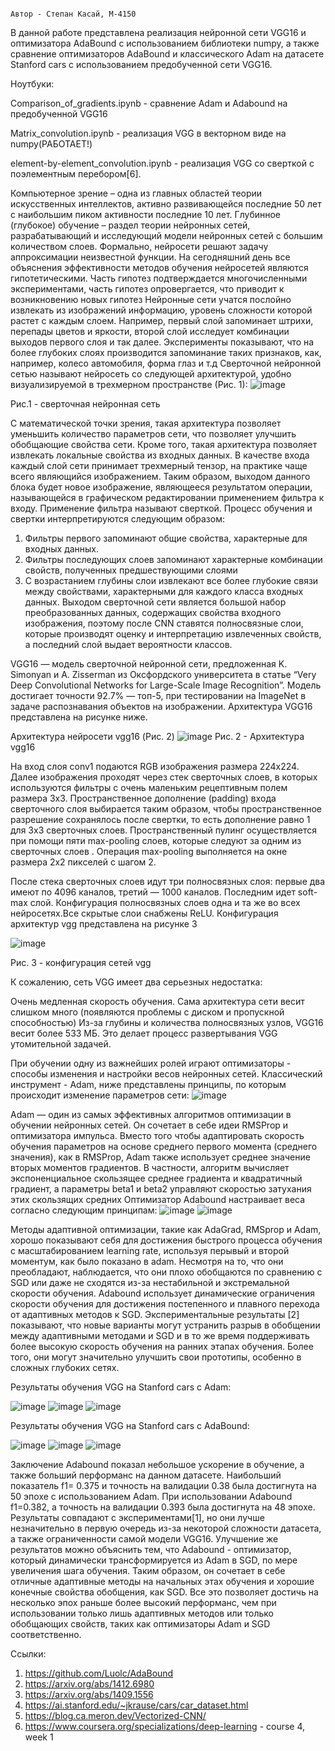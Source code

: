                                                                                                                   Автор - Степан Касай, М-4150
В данной работе представлена реализация нейронной сети VGG16 и оптимизатора AdaBound с использованием библиотеки numpy, а также сравнение оптимизаторов AdaBound и классического Adam на датасете Stanford cars с использованием предобученной сети VGG16. 

Ноутбуки:

Comparison_of_gradients.ipynb - сравнение Adam и Adabound на предобученной VGG16

Matrix_convolution.ipynb - реализация VGG в векторном виде на numpy(РАБОТАЕТ!)

element-by-element_convolution.ipynb  - реализация VGG со сверткой с поэлементным перебором[6].

Компьютерное зрение – одна из главных областей теории искусственных интеллектов, активно
развивающейся последние 50 лет с наибольшим пиком активности последние 10 лет.
Глубинное (глубокое) обучение – раздел теории нейронных сетей, разрабатывающий и исследующий
модели нейронных сетей с большим количеством слоев.
Формально, нейросети решают задачу аппроксимации неизвестной функции. На сегодняшний день все
объяснения эффективности методов обучения нейросетей являются гипотетическими. Часть гипотез
подтверждается многочисленными экспериментами, часть гипотез опровергается, что приводит к
возникновению новых гипотез
Нейронные сети учатся послойно извлекать из изображений информацию, уровень сложности
которой растет с каждым слоем. Например, первый слой запоминает штрихи, перепады цветов и яркости,
второй слой исследует комбинации выходов первого слоя и так далее. Эксперименты показывают, что на
более глубоких слоях производится запоминание таких признаков, как, например, колесо автомобиля, форма
глаз и т.д
Сверточной нейронной сетью называют нейросеть со следующей архитектурой, удобно
визуализируемой в трехмерном пространстве (Рис. 1):
![image](https://user-images.githubusercontent.com/58371161/203812542-82bbb35e-b04a-4e35-b377-a42f507cff95.png)

Рис.1 - сверточная нейронная сеть

С математической точки зрения, такая архитектура позволяет уменьшить количество параметров сети,
что позволяет улучшить обобщающие свойства сети. Кроме того, такая архитектура позволяет извлекать
локальные свойства из входных данных.
В качестве входа каждый слой сети принимает трехмерный тензор, на практике чаще всего
являющийся изображением. Таким образом, выходом данного блока будет новое изображение, являющееся
результатом операции, называющейся в графическом редактировании применением фильтра к входу.
Применение фильтра называют сверткой.
Процесс обучения и свертки интерпретируются следующим образом:
1. Фильтры первого запоминают общие свойства, характерные для входных данных.
2. Фильтры последующих слоев запоминают характерные комбинации свойств, полученных
предшествующими слоями
3. С возрастанием глубины слои извлекают все более глубокие связи между свойствами,
характерными для каждого класса входных данных. 
Выходом сверточной сети является большой набор преобразованных данных, содержащих свойства
входного изображения, поэтому после CNN ставятся полносвязные слои, которые производят оценку и интерпретацию извлеченных
свойств, а последний слой выдает вероятности классов.

VGG16 — модель сверточной нейронной сети, предложенная K. Simonyan и A. Zisserman из Оксфордского университета в статье “Very Deep Convolutional Networks for Large-Scale Image Recognition”. Модель достигает точности 92.7% — топ-5, при тестировании на ImageNet в задаче распознавания объектов на изображении.
Архитектура VGG16 представлена на рисунке ниже.

Архитектура нейросети vgg16 (Рис. 2)
![image](https://user-images.githubusercontent.com/58371161/205052117-76b502ce-c2b2-400c-a055-ce1a6a84a656.png)
                                                                    Рис. 2 - Архитектура vgg16

На вход слоя conv1 подаются RGB изображения размера 224х224. Далее изображения проходят через стек сверточных слоев, в которых используются фильтры с очень маленьким рецептивным полем размера 3х3.
Пространственное дополнение (padding) входа сверточного слоя выбирается таким образом, чтобы пространственное разрешение сохранялось после свертки, то есть дополнение равно 1 для 3х3 сверточных слоев. Пространственный пулинг осуществляется при помощи пяти max-pooling слоев, которые следуют за одним из сверточных слоев . Операция max-pooling выполняется на окне размера 2х2 пикселей с шагом 2.

После стека сверточных слоев идут три полносвязных слоя: первые два имеют по 4096 каналов, третий — 1000 каналов. Последним идет soft-max слой. Конфигурация полносвязных слоев одна и та же во всех нейросетях.Все скрытые слои снабжены ReLU.
Конфигурация архитектур vgg представлена на рисунке 3

![image](https://user-images.githubusercontent.com/58371161/205052293-472953a5-e7c8-476d-ad43-6a36d88fc112.png)

Рис. 3 - конфигурация сетей vgg

К сожалению, сеть VGG имеет два серьезных недостатка:

Очень медленная скорость обучения.
Сама архитектура сети весит слишком много (появляются проблемы с диском и пропускной способностью)
Из-за глубины и количества полносвязных узлов, VGG16 весит более 533 МБ. Это делает процесс развертывания VGG утомительной задачей.

При обучении одну из важнейших ролей играют оптимизаторы - способы изменения и настройки весов нейронных сетей. Классический инструмент - Adam, ниже представлены принципы, по которым происходит изменение параметров сети:
![image](https://user-images.githubusercontent.com/58371161/205631563-4b03758a-24ad-4bd0-bcc5-64820ec6840a.png)

Adam — один из самых эффективных алгоритмов оптимизации в обучении нейронных сетей. Он сочетает в себе идеи RMSProp и оптимизатора импульса. Вместо того чтобы адаптировать скорость обучения параметров на основе среднего первого момента (среднего значения), как в RMSProp, Adam также использует среднее значение вторых моментов градиентов. В частности, алгоритм вычисляет экспоненциальное скользящее среднее градиента и квадратичный градиент, а параметры beta1 и beta2 управляют скоростью затухания этих скользящих средних
Оптимизатор Adabound настраивает веса согласно следующим принципам: 
![image](https://user-images.githubusercontent.com/58371161/205635233-f7ae3da4-3c89-42be-81ca-d302637e62c8.png)
![image](https://user-images.githubusercontent.com/58371161/205635451-1d17c8dc-23d3-45fd-aaf5-12451d7cef4f.png)


Методы адаптивной оптимизации, такие как AdaGrad, RMSprop и Adam, хорошо показывают себя для достижения быстрого процесса обучения с масштабированием learning rate, используя перывый и второй моментум, как было показано в adam. Несмотря на то, что они преобладают, наблюдается, что они плохо обобщаются по сравнению с SGD или даже не сходятся из-за нестабильной и экстремальной скорости обучения. Adabound использует динамические ограничения скорости обучения для достижения постепенного и плавного перехода от адаптивных методов к SGD. Экспериментальные результаты [2] показывают, что новые варианты могут устранить разрыв в обобщении между адаптивными методами и SGD и в то же время поддерживать более высокую скорость обучения на ранних этапах обучения. Более того, они могут значительно улучшить свои прототипы, особенно в сложных глубоких сетях.

Результаты обучения VGG на Stanford cars с Adam:

![image](https://user-images.githubusercontent.com/58371161/205674883-97da1487-9374-4f02-894e-6b05da9fae2a.png)
![image](https://user-images.githubusercontent.com/58371161/205675331-148c8fb5-e86f-46f7-86eb-1887eebab5c0.png)
![image](https://user-images.githubusercontent.com/58371161/205675494-988c3366-4d4c-4676-bc7f-349600db97d5.png)

Результаты обучения VGG на Stanford cars с AdaBound:

![image](https://user-images.githubusercontent.com/58371161/205675830-689676f2-f383-4d74-8729-67bf05a15d2a.png)
![image](https://user-images.githubusercontent.com/58371161/205675912-26f8aae0-cc1f-4947-9755-3cf2a890a5f6.png)
![image](https://user-images.githubusercontent.com/58371161/205675962-af05fdaf-0991-402f-8bd8-2dc1247c4829.png)

Заключение
Adabound показал небольшое ускорение в обучение, а также больший перформанс на данном датасете. Наибольший показатель f1= 0.375 и точность на валидации 0.38 была достигнута на 50 эпохе с использованием Adam. При использовании Adabound f1=0.382, а точность на валидации 0.393 была достигнута на 48 эпохе. Результаты совпадают с экспериментами[1], но они лучше незначительно в первую очередь из-за некоторой сложности датасета, а также ограниченности самой модели VGG16. Улучшение же результатов можно объяснить тем, что Adabound - оптимизатор, который динамически трансформируется из Adam в SGD, по мере увеличения шага обучения. Таким образом, он сочетает в себе отличные адаптивные методы на начальных этах обучения и хорошие конечные свойства обобщения, как SGD. Все это позволяет достичь на несколько эпох раньше более высокий перформанс, чем при использовании только лишь адаптивных методов или только обобщающих свойств, таких как оптимизаторы Adam и SGD соответственно. 

Ссылки:

1) https://github.com/Luolc/AdaBound
2) https://arxiv.org/abs/1412.6980
3) https://arxiv.org/abs/1409.1556
4) https://ai.stanford.edu/~jkrause/cars/car_dataset.html
5) https://blog.ca.meron.dev/Vectorized-CNN/
6) https://www.coursera.org/specializations/deep-learning - course 4, week 1


